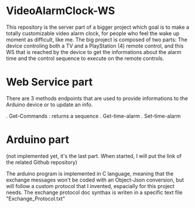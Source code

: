 # VideoAlarmClock-WS
This repository is the server part of a bigger project which goal is to make a totally customizable video alarm clock, for people who feel the wake up moment as difficult, like me. The big project is composed of two parts: The device controling both a TV and a PlayStation (4) remote control, and this WS that is reached by the device to get the informations about the alarm time and the control sequence to execute on the remote controls.

# Web Service part #

There are 3 methods endpoints that are used to provide informations to the Arduino device or to update an info.

. Get-Commands : returns a sequence
. Get-time-alarm
. Set-time-alarm

# Arduino part #

(not implemented yet, it's the last part. When started, I will put the link of the related Github repository)

The arduino program is implemented in C language, meaning that the exchange messages won't be coded with an Object-Json conversion, but will follow a custom protocol that I invented, espacially for this project needs. The exchange protocol doc synthax is writen in a specific text file "Exchange_Protocol.txt"
